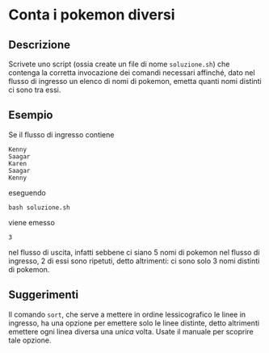Conta i pokemon diversi
=======================

Descrizione
-----------

Scrivete uno script (ossia create un file di nome `soluzione.sh`) che contenga
la corretta invocazione dei comandi necessari affinché, dato nel flusso di
ingresso un elenco di nomi di pokemon, emetta quanti nomi distinti ci sono tra
essi.

Esempio
-------

Se il flusso di ingresso contiene

    Kenny
    Saagar
    Karen
    Saagar
    Kenny

eseguendo

    bash soluzione.sh

viene emesso

    3

nel flusso di uscita, infatti sebbene ci siano 5 nomi di pokemon nel flusso
di ingresso, 2 di essi sono ripetuti, detto altrimenti: ci sono solo 3 nomi
distinti di pokemon.

Suggerimenti
------------

Il comando `sort`, che serve a mettere in ordine lessicografico le linee in
ingresso, ha una opzione per emettere solo le linee distinte, detto altrimenti
emettere ogni linea diversa una *unica* volta. Usate il manuale per scoprire
tale opzione.
